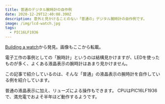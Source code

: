 ```yaml
---
title: 普通のデジタル腕時計の自作例
date: 2020-12-29T12:40:08.390Z
description: 意外と見かけることのない「普通の」デジタル腕時計の自作例です。
image: /img/lcd-watch.jpg
tags:
  - PIC16LF1936
---
```

[Building a watch](http://joesul.li/van/watch/)から発見。画像もここから転載。

電子工作の事例としての「腕時計」というのは結構見かけますが、LEDを使ったものが多く、よくある液晶表示の腕時計はあまり見かけません。

この記事で紹介しているのは、そんな「普通」の液晶表示の腕時計を自作している例を紹介しています。

普通の液晶表示に加え、リューズによる操作もできます。
CPUはPIC16LF1936で、満充電でおよそ半年ほど動作するようです。
